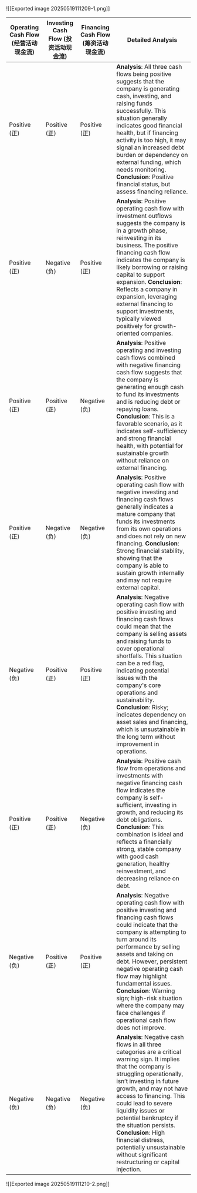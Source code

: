 
![[Exported image 20250519111209-1.png]]

| **Operating Cash Flow (经营活动现金流)** | **Investing Cash Flow (投资活动现金流)** | **Financing Cash Flow (筹资活动现金流)** | **Detailed Analysis**                                                                                                                                                                                                                                                                                                                                                                                                                                                  |
| --------------------------------- | --------------------------------- | --------------------------------- | ---------------------------------------------------------------------------------------------------------------------------------------------------------------------------------------------------------------------------------------------------------------------------------------------------------------------------------------------------------------------------------------------------------------------------------------------------------------------- |
| Positive (正)                      | Positive (正)                      | Positive (正)                      | **Analysis**: All three cash flows being positive suggests that the company is generating cash, investing, and raising funds successfully. This situation generally indicates good financial health, but if financing activity is too high, it may signal an increased debt burden or dependency on external funding, which needs monitoring. **Conclusion**: Positive financial status, but assess financing reliance.                                                |
| Positive (正)                      | Negative (负)                      | Positive (正)                      | **Analysis**: Positive operating cash flow with investment outflows suggests the company is in a growth phase, reinvesting in its business. The positive financing cash flow indicates the company is likely borrowing or raising capital to support expansion. **Conclusion**: Reflects a company in expansion, leveraging external financing to support investments, typically viewed positively for growth-oriented companies.                                      |
| Positive (正)                      | Positive (正)                      | Negative (负)                      | **Analysis**: Positive operating and investing cash flows combined with negative financing cash flow suggests that the company is generating enough cash to fund its investments and is reducing debt or repaying loans. **Conclusion**: This is a favorable scenario, as it indicates self-sufficiency and strong financial health, with potential for sustainable growth without reliance on external financing.                                                     |
| Positive (正)                      | Negative (负)                      | Negative (负)                      | **Analysis**: Positive operating cash flow with negative investing and financing cash flows generally indicates a mature company that funds its investments from its own operations and does not rely on new financing. **Conclusion**: Strong financial stability, showing that the company is able to sustain growth internally and may not require external capital.                                                                                                |
| Negative (负)                      | Positive (正)                      | Positive (正)                      | **Analysis**: Negative operating cash flow with positive investing and financing cash flows could mean that the company is selling assets and raising funds to cover operational shortfalls. This situation can be a red flag, indicating potential issues with the company's core operations and sustainability. **Conclusion**: Risky; indicates dependency on asset sales and financing, which is unsustainable in the long term without improvement in operations. |
| Positive (正)                      | Positive (正)                      | Negative (负)                      | **Analysis**: Positive cash flow from operations and investments with negative financing cash flow indicates the company is self-sufficient, investing in growth, and reducing its debt obligations. **Conclusion**: This combination is ideal and reflects a financially strong, stable company with good cash generation, healthy reinvestment, and decreasing reliance on debt.                                                                                     |
| Negative (负)                      | Positive (正)                      | Positive (正)                      | **Analysis**: Negative operating cash flow with positive investing and financing cash flows could indicate that the company is attempting to turn around its performance by selling assets and taking on debt. However, persistent negative operating cash flow may highlight fundamental issues. **Conclusion**: Warning sign; high-risk situation where the company may face challenges if operational cash flow does not improve.                                   |
| Negative (负)                      | Negative (负)                      | Negative (负)                      | **Analysis**: Negative cash flows in all three categories are a critical warning sign. It implies that the company is struggling operationally, isn’t investing in future growth, and may not have access to financing. This could lead to severe liquidity issues or potential bankruptcy if the situation persists. **Conclusion**: High financial distress, potentially unsustainable without significant restructuring or capital injection.                       |

 ![[Exported image 20250519111210-2.png]]